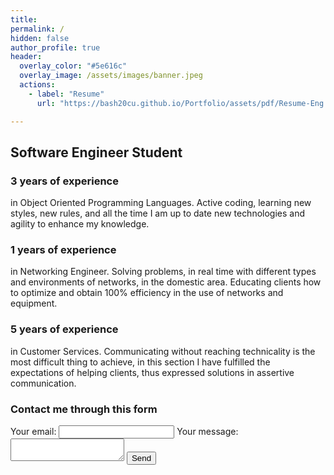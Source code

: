 ```yaml
---
title:
permalink: /
hidden: false
author_profile: true
header:
  overlay_color: "#5e616c"
  overlay_image: /assets/images/banner.jpeg
  actions:
    - label: "Resume"
      url: "https://bash20cu.github.io/Portfolio/assets/pdf/Resume-Eng.pdf"

---
```



## Software Engineer Student

### 3 years of experience

  in Object Oriented Programming Languages. Active coding, learning new styles, new rules,
  and all the time I am up to date new technologies and agility to enhance my knowledge.

### 1 years of experience

  in Networking Engineer. Solving problems, in real time with different types and
  environments of networks, in the domestic area. Educating clients how to optimize and obtain 100% efficiency
  in the use of networks and equipment.

### 5 years of experience

  in Customer Services. Communicating without reaching technicality is the most difficult
  thing to achieve, in this section I have fulfilled the expectations of helping clients, thus expressed solutions in
  assertive communication.

### Contact me through this form

<form
  action="https://formspree.io/f/meqnrapv"
  method="POST"
>
  <label>
    Your email:
    <input type="email" name="email">
  </label>
  <label>
    Your message:
    <textarea name="message"></textarea>
  </label>
  <!-- your other form fields go here -->
  <button type="submit">Send</button>
</form>
